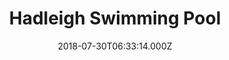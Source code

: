 ---
date: 2018-07-30T06:33:14.000Z
title: Hadleigh Swimming Pool
latitude: 52.04454122139633
longitude: 0.9586564785024496
category: checkin
---